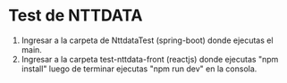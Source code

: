 
# Test de NTTDATA 

1. Ingresar a la carpeta de NttdataTest (spring-boot) donde ejecutas el main.
2. Ingresar a la carpeta test-nttdata-front (reactjs) donde ejecutas "npm install" luego de terminar ejecutas "npm run dev" en la consola.